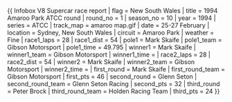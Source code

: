 {{ Infobox V8 Supercar race report | flag = New South Wales | title = 1994 Amaroo Park ATCC round | round_no = 1 | season_no = 10 | year = 1994 | series = ATCC | track_map = amaroo map.gif | date = 25-27 February | location = Sydney, New South Wales | circuit = Amaroo Park | weather = Fine | race1_laps = 28 | race1_dist = 54 | pole1 = Mark Skaife | pole1_team = Gibson Motorsport | pole1_time = 49.795 | winner1 = Mark Skaife | winner1_team = Gibson Motorsport | winner1_time = | race2_laps = 28 | race2_dist = 54 | winner2 = Mark Skaife | winner2_team = Gibson Motorsport | winner2_time = | first_round = Mark Skaife | first_round_team = Gibson Motorsport | first_pts = 46 | second_round = Glenn Seton | second_round_team = Glenn Seton Racing | second_pts = 32 | third_round = Peter Brock | third_round_team = Holden Racing Team | third_pts = 24 }}
